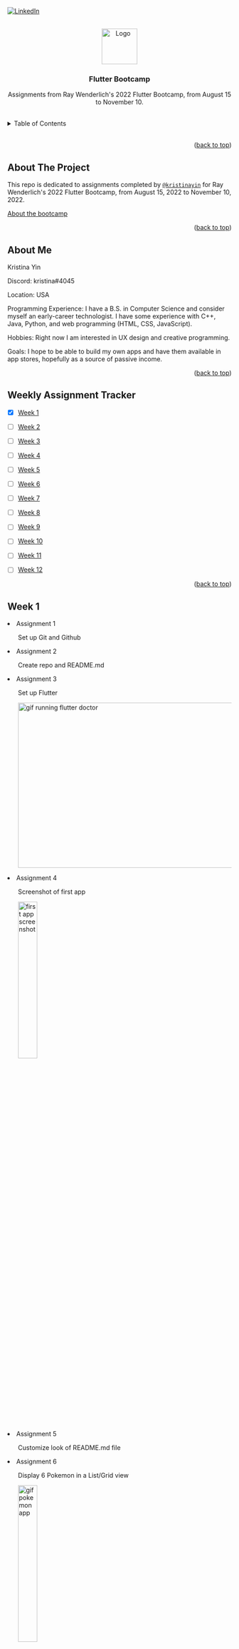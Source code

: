<a name="readme-top"></a>




<!-- PROJECT SHIELDS -->
<!--
*** I'm using markdown "reference style" links for readability.
*** Reference links are enclosed in brackets [ ] instead of parentheses ( ).
*** See the bottom of this document for the declaration of the reference variables
*** for contributors-url, forks-url, etc. This is an optional, concise syntax you may use.
*** https://www.markdownguide.org/basic-syntax/#reference-style-links
-->

[![LinkedIn][linkedin-shield]][linkedin-url]



<!-- PROJECT LOGO -->
<br />
<div align="center">
  <a href="https://github.com/kristinayin/Flutter">
    <img src="https://iconape.com/wp-content/png_logo_vector/flutter-logo.png" alt="Logo" width="80" height="80">
  </a>

<h3 align="center">Flutter Bootcamp</h3>

  <p align="center">
    Assignments from Ray Wenderlich's 2022 Flutter Bootcamp, from August 15 to November 10. 
  </p>
</div>
<br>



<!-- TABLE OF CONTENTS -->
<details>
  <summary>Table of Contents</summary>
  <ol>
    <li>
      <a href="#about-the-project">About The Project</a>
    </li>
    <li><a href="#about-me">About Me</a></li>
    <li>
      <a href="#weekly-assignment-tracker">Weekly Assignments Tracker</a>
      <ul><a href="#week-1">Week 1</a></ul>
      <ul><a href="#week-2">Week 2</a></ul>
      <ul><a href="#week-3">Week 3</a></ul>
      <ul><a href="#week-4">Week 4</a></ul>
      <ul><a href="#week-5">Week 5</a></ul>
      <ul><a href="#week-6">Week 6</a></ul>
      <ul><a href="#week-7">Week 7</a></ul>
      <ul><a href="#week-8">Week 8</a></ul>
      <ul><a href="#week-9">Week 9</a></ul>
      <ul><a href="#week-10">Week 10</a></ul>
      <ul><a href="#week-11">Week 11</a></ul>
      <ul><a href="#week-12">Week 12</a></ul>
    </li>
    <li><a href="#acknowledgments">Acknowledgments</a></li>
  </ol>
</details>
<br>

<p align="right">(<a href="#readme-top">back to top</a>)</p>


<!-- ABOUT THE PROJECT -->
## About The Project

This repo is dedicated to assignments completed by [`@kristinayin`](https://github.com/kristinayin) for Ray Wenderlich's 2022 Flutter Bootcamp, from August 15, 2022 to November 10, 2022. 

[About the bootcamp](https://store.raywenderlich.com/bootcamp)

<p align="right">(<a href="#readme-top">back to top</a>)</p>


<!-- ABOUT ME -->
## About Me

Kristina Yin

Discord: kristina#4045

Location: USA

Programming Experience: 
I have a B.S. in Computer Science and consider myself an early-career technologist. I have some experience with C++, Java, Python, and web programming (HTML, CSS, JavaScript). 

Hobbies:
Right now I am interested in UX design and creative programming. 

Goals:
I hope to be able to build my own apps and have them available in app stores, hopefully as a source of passive income.


<p align="right">(<a href="#readme-top">back to top</a>)</p>


<!-- WEEKLY ASSIGNMENTS -->
## Weekly Assignment Tracker

- [X] [Week 1](#week-1)
- [ ] [Week 2](#week-2)
- [ ] [Week 3](#week-3)
- [ ] [Week 4](#week-4)
- [ ] [Week 5](#week-5)
- [ ] [Week 6](#week-6)
- [ ] [Week 7](#week-7)
- [ ] [Week 8](#week-8)
- [ ] [Week 9](#week-9)
- [ ] [Week 10](#week-10)
- [ ] [Week 11](#week-11)
- [ ] [Week 12](#week-12)


<p align="right">(<a href="#readme-top">back to top</a>)</p>


<!-- WEEK 1 -->
## Week 1

<li>Assignment 1</li>
  <ul>Set up Git and Github</ul>
<li>Assignment 2</li>
  <ul>Create repo and README.md</ul>
<li>Assignment 3</li>
  <ul>Set up Flutter</ul>
  <ul><img src="https://github.com/kristinayin/Flutter/blob/main/Week%201/flutter_doctor.gif" alt="gif running flutter doctor" width="585" height="370"></ul>
<li>Assignment 4</li>
  <ul>Screenshot of first app</ul>
  <ul><img src="https://github.com/kristinayin/Flutter/blob/main/Week%201/screenshot.png" alt="first app screenshot" width="30%" height="30%"></ul>
<li>Assignment 5</li>
  <ul>Customize look of README.md file</ul>
<li>Assignment 6</li>
  <ul>Display 6 Pokemon in a List/Grid view</ul>
  <ul><img src="https://github.com/kristinayin/Flutter/blob/main/Week%201/pokemon_app.gif" alt="gif pokemon app" width="30%" height="30%"></ul>
<li>Assignment 7</li>
  <ul>Contact a mentor: I DM'd Stef questions about lateness. I also checked in with people in the Discord if I have submitted my homework correctly.</ul>
<li>Nice to have</li>
  <ul>I changed the theme colors and background color to black/grey, and updated the text color to white so it still shows up in the white background. In the detail page for each pokemon, I added a pokedex description and changed the font weight and style for the pokedex number and pokemon name.</ul>

<p align="right">(<a href="#readme-top">back to top</a>)</p>

<!-- WEEK 2 -->
## Week 2

<li>Assignment 1</li>
  <ul>This assignment follows Challenge 5 in Chapter 2 of Dart Apprentice. The final print is shown below:</ul>
  <ul><img src="https://github.com/kristinayin/Flutter/blob/main/Week%202/assignment1.png" alt="assignment 1 week 2" width="70%" height="70%"></ul>
<li>Assignment 2</li>
   <ul>I created a method that takes in the angle (in degrees) and plugs it into the trig identity sin^2(x)+cos^2(x). The final print is shown below:</ul>
    <ul><img src="https://github.com/kristinayin/Flutter/blob/main/Week%202/assignment2.png" alt="assignment 2 week 2" width="70%" height="70%"></ul>
<li>Assignment 3</li>
  <ul>I created a 'story generator' that plugs in randomly selected keywords from lists (2 num lists and 6 string lists). The story is ~150 words (147 to be exact). This is one of the generated results:</ul>
  <ul><img src="https://github.com/kristinayin/Flutter/blob/main/Week%202/assignment3.png" alt="assignment 2 week 2" width="90%" height="90%"></ul>
<li>Assignment 4</li>
  <ul>I made sure to have comments throughout my code.</ul>
<li>Assignment 5</li>
  <ul></ul>
<li>Nice to have</li>
  <ul>I made sure all my variables followed the lowerCamelCase naming convention. In Assignment 3, instead of initializing 7 variables, I created 7 lists of num, String, etc. with options that my story will randomly pick.</ul>

<p align="right">(<a href="#readme-top">back to top</a>)</p>

<!-- WEEK 3 -->
## Week 3

<p align="right">(<a href="#readme-top">back to top</a>)</p>

<!-- WEEK 4 -->
## Week 4

<p align="right">(<a href="#readme-top">back to top</a>)</p>

<!-- WEEK 5 -->
## Week 5

<p align="right">(<a href="#readme-top">back to top</a>)</p>

<!-- WEEK 6 -->
## Week 6

<p align="right">(<a href="#readme-top">back to top</a>)</p>

<!-- WEEK 7 -->
## Week 7

<p align="right">(<a href="#readme-top">back to top</a>)</p>

<!-- WEEK 8 -->
## Week 8

<p align="right">(<a href="#readme-top">back to top</a>)</p>

<!-- WEEK 9 -->
## Week 9

<p align="right">(<a href="#readme-top">back to top</a>)</p>

<!-- WEEK 10 -->
## Week 10

<p align="right">(<a href="#readme-top">back to top</a>)</p>

<!-- WEEK 11 -->
## Week 11

<p align="right">(<a href="#readme-top">back to top</a>)</p>

<!-- WEEK 12 -->
## Week 12

<p align="right">(<a href="#readme-top">back to top</a>)</p>



<!-- ACKNOWLEDGMENTS -->
## Acknowledgments

Mentors
* [Shree Bhagwat](https://github.com/ShreeBhagwat)
* [Jayven Nhan](https://github.com/jayvenn)
* [Stephanie "Stef" Patterson](https://github.com/Stef-GMS)
* [Sam Smith](https://github.com/samasmith89)
* [Kevin Moore](https://github.com/kevindmoore)
* [Prajwal Belagavi](https://github.com/prajwal27)

<p align="right">(<a href="#readme-top">back to top</a>)</p>



<!-- MARKDOWN LINKS & IMAGES -->
<!-- https://www.markdownguide.org/basic-syntax/#reference-style-links -->
[linkedin-shield]: https://img.shields.io/badge/-LinkedIn-black.svg?style=for-the-badge&logo=linkedin&colorB=555
[linkedin-url]: https://www.linkedin.com/in/kristinacyin/